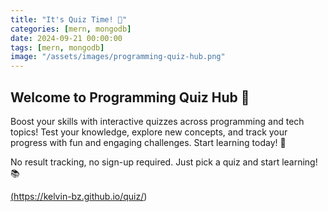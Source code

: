 ```yaml
---
title: "It's Quiz Time! 🎯"
categories: [mern, mongodb]
date: 2024-09-21 00:00:00
tags: [mern, mongodb]
image: "/assets/images/programming-quiz-hub.png"
---
```



## Welcome to Programming Quiz Hub 🎯
Boost your skills with interactive quizzes across programming and tech topics! Test your knowledge, explore new concepts, and track your progress with fun and engaging challenges. Start learning today! 🚀

No result tracking, no sign-up required. Just pick a quiz and start learning! 📚

<a href="https://kelvin-bz.github.io/quiz/">(https://kelvin-bz.github.io/quiz/)</a> 


